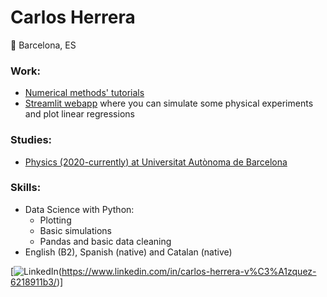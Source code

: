# Carlos Herrera
:pushpin: Barcelona, ES
### Work:

- [Numerical methods' tutorials](https://www.kaggle.com/code/carlosherreravzquez/calculating-pi-with-rice-mc-tutorial)
- [Streamlit webapp](https://lentejas1-physics-with-a-snake-main-63ss0i.streamlitapp.com/) where you can simulate some physical experiments and plot linear regressions

### Studies:

- [Physics (2020-currently) at Universitat Autònoma de Barcelona](https://www.uab.cat/web/estudiar/ehea-degrees/general-information-1216708259085.html?param1=1216102930384)

### Skills:
- Data Science with Python:
  - Plotting
  - Basic simulations
  - Pandas and basic data cleaning
- English (B2), Spanish (native) and Catalan (native)

 [![LinkedIn](https://play-lh.googleusercontent.com/kMofEFLjobZy_bCuaiDogzBcUT-dz3BBbOrIEjJ-hqOabjK8ieuevGe6wlTD15QzOqw)(https://www.linkedin.com/in/carlos-herrera-v%C3%A1zquez-6218911b3/)]
